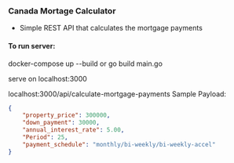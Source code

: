### Canada Mortage Calculator

- Simple REST API that calculates the mortgage payments 

#### To run server:
docker-compose up --build
or 
go build main.go

serve on localhost:3000

localhost:3000/api/calculate-mortgage-payments
Sample Payload:
```json
{
	"property_price": 300000,
	"down_payment": 30000,
	"annual_interest_rate": 5.00,
	"Period": 25,
	"payment_schedule": "monthly/bi-weekly/bi-weekly-accel"
}
```
